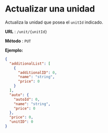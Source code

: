 # Actualizar una unidad

Actualiza la unidad que posea el `unitId` indicado.

**URL** : `/unit/{unitId}`

**Método** : `PUT`

**Ejemplo:**
```json
{
  "additionalList": [
    {
      "additionalID": 0,
      "name": "string",
      "price": 0
    }
  ],
  "auto": {
    "autoId": 0,
    "name": "string",
    "price": 0
  },
  "price": 0,
  "unitID": 0
}
